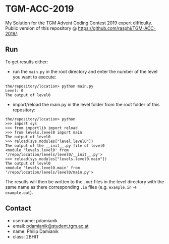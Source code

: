 # TGM-ACC-2019
My Solution for the TGM Advent Coding Contest 2019 expert difficulty. Public version of this repository @ https://github.com/rasphi/TGM-ACC-2019/.

## Run
To get results either:
 - run the `main.py` in the root directory and enter the number of the level you want to execute:
 
 ```
 the/repository/location> python main.py
 Level: 0
 The output of level0
 ```
 
 - import/reload the main.py in the level folder from the root folder of this repository:
 
 ```
 the/repository/location> python
 >>> import sys
 >>> from importlib import reload
 >>> from levels.level0 import main
 The output of level0
 >>> reload(sys.modules["level.level0"])
 The output of the __init__.py file of level0
 <module 'levels.level0' from '/repo/location/levels/level0/__init__.py'>
 >>> reload(sys.modules["levels.level0.main"])
 The output of level0
 <module 'levels.level0.main' from '/repo/location/levels/level0/main.py'>
 ```
 
The results will then be written to the `.out` files in the level directory with the same name as there corresponding `.in` files (e.g. `example.in` -> `example.out`).

## Contact
 - username: pdamianik
 - email: pdamianik@student.tgm.ac.at
 - name: Philip Damianik
 - class: 2BHIT

